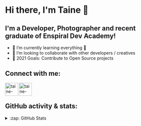 # Hi there, I'm Taine 👋


## I'm a Developer, Photographer and recent graduate of Enspiral Dev Academy!

- 🌱 I’m currently learning everything 🤣
- 👯 I’m looking to collaborate with other developers / creatives
- 🥅 2021 Goals: Contribute to Open Source projects


## Connect with me:

[<img align="left" alt="taine-rasmussen | LinkedIn" width="42px" src="https://cdn.jsdelivr.net/npm/simple-icons@v3/icons/linkedin.svg" />][linkedin]
[<img align="left" alt="taine-rasmussen | Instagram" width="42px" src="https://cdn.jsdelivr.net/npm/simple-icons@v3/icons/instagram.svg" />][instagram]

<br />
<br />

## GitHub activity & stats:



<details>
  <summary>:zap: GitHub Stats</summary>

  <img align="left" alt="Taine's GitHub Stats" src='https://github-readme-stats.vercel.app/api?username=taine-rasmussen&show_icons=true&hide=stars&count_private=true'/>

</details>




[linkedin]: https://www.linkedin.com/in/taine-rasmussen-a66a86184/
[instagram]: https://www.instagram.com/tainerasmussen/
